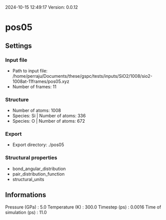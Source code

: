 2024-10-15 12:49:17
Version: 0.0.12
# pos05
## Settings
### Input file
- Path to input file: /home/perraju/Documents/these/gspc/tests/inputs/SiO2/1008/sio2-1008at-11frames/pos05.xyz
- Number of frames: 11
### Structure
- Number of atoms: 1008
- Species: Si | Number of atoms: 336
- Species: O | Number of atoms: 672
### Export
- Export directory: ./pos05
### Structural properties
- bond_angular_distribution
- pair_distribution_function
- structural_units
## Informations
Pressure (GPa) : 5.0
Temperature (K) : 300.0
Timestep (ps) : 0.0016
Time of simulation (ps) : 11.0
